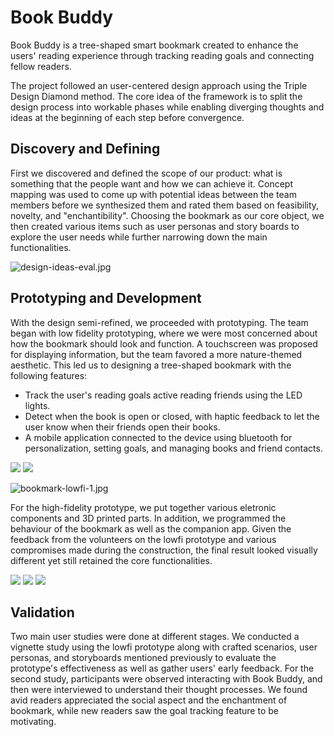 # Book Buddy

Book Buddy is a tree-shaped smart bookmark created to enhance the users' reading experience through tracking reading goals and connecting fellow readers.

The project followed an user-centered design approach using the Triple Design Diamond method. The core idea of the framework is to split the design process into workable phases while enabling diverging thoughts and ideas at the beginning of each step before convergence.

## Discovery and Defining

First we discovered and defined the scope of our product: what is something that the people want and how we can achieve it. Concept mapping was used to come up with potential ideas between the team members before we synthesized them and rated them based on feasibility, novelty, and "enchantibility". Choosing the bookmark as our core object, we then created various items such as user personas and story boards to explore the user needs while further narrowing down the main functionalities.

![design-ideas-eval.jpg](images\book-buddy\design-ideas-eval.jpg "Evaluation of Design Ideas")

## Prototyping and Development

With the design semi-refined, we proceeded with prototyping. The team began with low fidelity prototyping, where we were most concerned about how the bookmark should look and function. A touchscreen was proposed for displaying information, but the team favored a more nature-themed aesthetic. This led us to designing a tree-shaped bookmark with the following features:

- Track the user's reading goals active reading friends using the LED lights.
- Detect when the book is open or closed, with haptic feedback to let the user know when their friends open their books.
- A mobile application connected to the device using bluetooth for personalization, setting goals, and managing books and friend contacts.

<div class="double-img">
    <img src="images\book-buddy\bookmark-designs.jpg">
    <img src="images\book-buddy\app-lowfi-1.jpg">
</div>

![bookmark-lowfi-1.jpg](images\book-buddy\bookmark-lowfi-1.jpg "Book Buddy final lowfi")

For the high-fidelity prototype, we put together various eletronic components and 3D printed parts. In addition, we programmed the behaviour of the bookmark as well as the companion app. Given the feedback from the volunteers on the lowfi prototype and various compromises made during the construction, the final result looked visually different yet still retained the core functionalities.

<div class="triple-img">
    <img src="images\book-buddy\bookmark-highfi-1.jpg">
    <img src="images\book-buddy\bookmark-highfi-2.jpg">
    <img src="images\book-buddy\web-app-1.png">
</div>

## Validation

Two main user studies were done at different stages. We conducted a vignette study using the lowfi prototype along with crafted scenarios, user personas, and storyboards mentioned previously to evaluate the prototype's effectiveness as well as gather users' early feedback. For the second study, participants were observed interacting with Book Buddy, and then were interviewed to understand their thought processes. We found avid readers appreciated the social aspect and the enchantment of bookmark, while new readers saw the goal tracking feature to be motivating.
